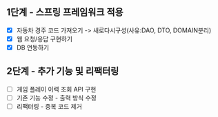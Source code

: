 ## 1단계 - 스프링 프레임워크 적용
- [X] 자동차 경주 코드 가져오기 -> 새로다시구성(사유:DAO, DTO, DOMAIN분리)
- [X] 웹 요청/응답 구현하기
- [X] DB 연동하기

## 2단계 - 추가 기능 및 리팩터링
- [ ] 게임 플레이 이력 조회 API 구현
- [ ] 기존 기능 수정 - 출력 방식 수정
- [ ] 리팩터링 - 중복 코드 제거